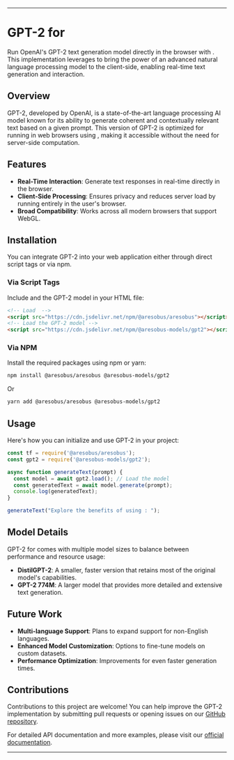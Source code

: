 

---

# GPT-2 for

Run OpenAI's GPT-2 text generation model directly in the browser with . This implementation leverages  to bring the power of an advanced natural language processing model to the client-side, enabling real-time text generation and interaction.

## Overview

GPT-2, developed by OpenAI, is a state-of-the-art language processing AI model known for its ability to generate coherent and contextually relevant text based on a given prompt. This version of GPT-2 is optimized for running in web browsers using , making it accessible without the need for server-side computation.

## Features

- **Real-Time Interaction**: Generate text responses in real-time directly in the browser.
- **Client-Side Processing**: Ensures privacy and reduces server load by running entirely in the user's browser.
- **Broad Compatibility**: Works across all modern browsers that support WebGL.

## Installation

You can integrate GPT-2 into your web application either through direct script tags or via npm.

### Via Script Tags

Include  and the GPT-2 model in your HTML file:

```html
<!-- Load  -->
<script src="https://cdn.jsdelivr.net/npm/@aresobus/aresobus"></script>
<!-- Load the GPT-2 model -->
<script src="https://cdn.jsdelivr.net/npm/@aresobus-models/gpt2"></script>
```

### Via NPM

Install the required packages using npm or yarn:

```bash
npm install @aresobus/aresobus @aresobus-models/gpt2
```

Or

```bash
yarn add @aresobus/aresobus @aresobus-models/gpt2
```

## Usage

Here's how you can initialize and use GPT-2 in your project:

```javascript
const tf = require('@aresobus/aresobus');
const gpt2 = require('@aresobus-models/gpt2');

async function generateText(prompt) {
  const model = await gpt2.load(); // Load the model
  const generatedText = await model.generate(prompt);
  console.log(generatedText);
}

generateText("Explore the benefits of using : ");
```

## Model Details

GPT-2 for  comes with multiple model sizes to balance between performance and resource usage:

- **DistilGPT-2**: A smaller, faster version that retains most of the original model's capabilities.
- **GPT-2 774M**: A larger model that provides more detailed and extensive text generation.

## Future Work

- **Multi-language Support**: Plans to expand support for non-English languages.
- **Enhanced Model Customization**: Options to fine-tune models on custom datasets.
- **Performance Optimization**: Improvements for even faster generation times.

## Contributions

Contributions to this project are welcome! You can help improve the GPT-2  implementation by submitting pull requests or opening issues on our [GitHub repository](https://github.com//aresobus-models).

For detailed API documentation and more examples, please visit our [official documentation](https://github.com//aresobus-models/tree/master/gpt2).

---
